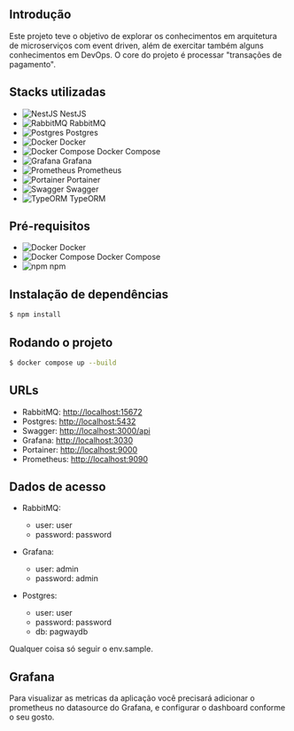 ## Introdução

Este projeto teve o objetivo de explorar os conhecimentos em arquitetura de microserviços com event driven, além de exercitar também alguns conhecimentos em DevOps. O core do projeto é processar "transações de pagamento".

## Stacks utilizadas

- ![NestJS](https://img.shields.io/badge/NestJS-E0234E?style=for-the-badge&logo=nestjs&logoColor=white) NestJS
- ![RabbitMQ](https://img.shields.io/badge/RabbitMQ-FF6600?style=for-the-badge&logo=rabbitmq&logoColor=white) RabbitMQ
- ![Postgres](https://img.shields.io/badge/PostgreSQL-4169E1?style=for-the-badge&logo=postgresql&logoColor=white) Postgres
- ![Docker](https://img.shields.io/badge/Docker-2496ED?style=for-the-badge&logo=docker&logoColor=white) Docker
- ![Docker Compose](https://img.shields.io/badge/Docker%20Compose-2496ED?style=for-the-badge&logo=docker&logoColor=white) Docker Compose
- ![Grafana](https://img.shields.io/badge/Grafana-F46800?style=for-the-badge&logo=grafana&logoColor=white) Grafana
- ![Prometheus](https://img.shields.io/badge/Prometheus-E6522C?style=for-the-badge&logo=prometheus&logoColor=white) Prometheus
- ![Portainer](https://img.shields.io/badge/Portainer-13BEF9?style=for-the-badge&logo=portainer&logoColor=white) Portainer
- ![Swagger](https://img.shields.io/badge/Swagger-85EA2D?style=for-the-badge&logo=swagger&logoColor=black) Swagger
- ![TypeORM](https://img.shields.io/badge/TypeORM-FF6A00?style=for-the-badge&logo=typeorm&logoColor=white) TypeORM

## Pré-requisitos

- ![Docker](https://img.shields.io/badge/Docker-2496ED?style=for-the-badge&logo=docker&logoColor=white) Docker
- ![Docker Compose](https://img.shields.io/badge/Docker%20Compose-2496ED?style=for-the-badge&logo=docker&logoColor=white) Docker Compose
- ![npm](https://img.shields.io/badge/npm-CB3837?style=for-the-badge&logo=npm&logoColor=white) npm


## Instalação de dependências

```bash
$ npm install
```

## Rodando o projeto

```bash
$ docker compose up --build
```

## URLs

- RabbitMQ: <http://localhost:15672>
- Postgres: <http://localhost:5432>
- Swagger: <http://localhost:3000/api>
- Grafana: <http://localhost:3030>
- Portainer: <http://localhost:9000>
- Prometheus: <http://localhost:9090>

## Dados de acesso

- RabbitMQ:
  - user: user
  - password: password

- Grafana:
  - user: admin
  - password: admin

- Postgres:
  - user: user
  - password: password
  - db: pagwaydb

Qualquer coisa só seguir o env.sample.

## Grafana

Para visualizar as metricas da aplicação você precisará adicionar o prometheus no datasource do Grafana, e configurar o dashboard conforme o seu gosto.
